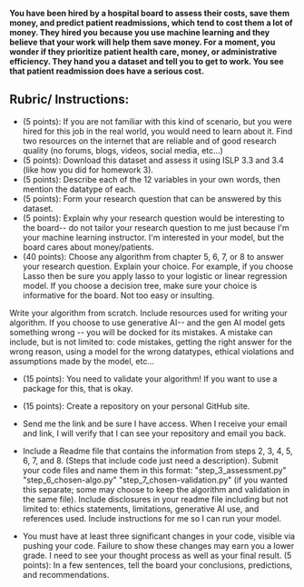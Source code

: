 **You have been hired by a hospital board to assess their costs, save them money, and predict patient readmissions, which tend to cost them a lot of money. They hired you because you use machine learning and they believe that your work will help them save money. For a moment, you wonder if they prioritize patient health care, money, or administrative efficiency. They hand you a dataset and tell you to get to work. You see that patient readmission does have a serious cost.**

## Rubric/ Instructions:

- (5 points): If you are not familiar with this kind of scenario, but you were hired for this job in the real world, you would need to learn about it. Find two resources on the internet that are reliable and of good research quality (no forums, blogs, videos, social media, etc...)
- (5 points): Download this dataset and assess it using ISLP 3.3 and 3.4 (like how you did for homework 3).
- (5 points): Describe each of the 12 variables in your own words, then mention the datatype of each.
- (5 points): Form your research question that can be answered by this dataset.
- (5 points): Explain why your research question would be interesting to the board-- do not tailor your research question to me just because I'm your machine learning instructor. I'm interested in your model, but the board cares about money/patients. 
- (40 points): Choose any algorithm from chapter 5, 6, 7, or 8 to answer your research question. Explain your choice. For example, if you choose Lasso then be sure you apply lasso to your logistic or linear regression model. If you choose a decision tree, make sure your choice is informative for the board. Not too easy or insulting.

Write your algorithm from scratch.
Include resources used for writing your algorithm. 
If you choose to use generative AI-- and the gen AI model gets something wrong -- you will be docked for its mistakes. A mistake can include, but is not limited to: code mistakes, getting the right answer for the wrong reason, using a model for the wrong datatypes, ethical violations and assumptions made by the model, etc... 
- (15 points): You need to validate your algorithm! If you want to use a package for this, that is okay.
- (15 points): Create a repository on your personal GitHub site.

- Send me the link and be sure I have access. When I receive your email and link, I will verify that I can see your repository and email you back.
- Include a Readme file that contains the information from steps 2, 3, 4, 5, 6, 7, and 8. (Steps that include code just need a description).
Submit your code files and name them in this format:
"step_3_assessment.py"
"step_6_chosen-algo.py"
"step_7_chosen-validation.py" (if you wanted this separate; some may choose to keep the algorithm and validation in the same file).
Include disclosures in your readme file including but not limited to: ethics statements, limitations, generative AI use, and references used.
Include instructions for me so I can run your model.

- You must have at least three significant changes in your code, visible via pushing your code. Failure to show these changes may earn you a lower grade. I need to see your thought process as well as your final result.
(5 points): In a few sentences, tell the board your conclusions, predictions, and recommendations. 


